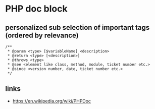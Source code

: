 # PHP doc block

## personalized sub selection of important tags (ordered by relevance)

```
/**
 * @param <type> [$variableName] <description>
 * @return <type> [<description>]
 * @throws <type>
 * @see <element like class, method, module, ticket number etc.>
 * @since <version number, date, ticket number etc.>
 */
```

## links

* https://en.wikipedia.org/wiki/PHPDoc
